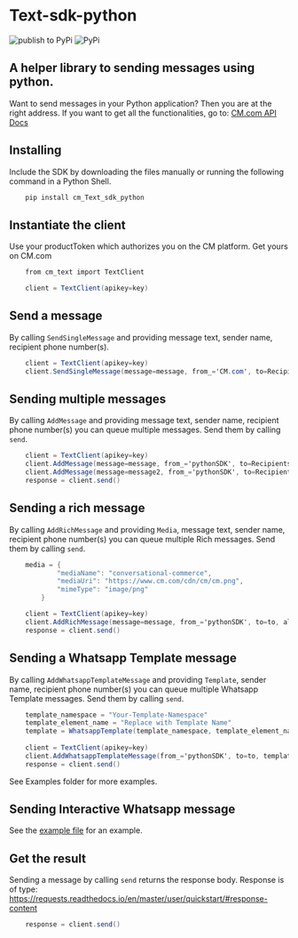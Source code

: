 # Text-sdk-python
![publish to PyPi](https://github.com/cmdotcom/text-sdk-python/workflows/publish%20to%20PyPi/badge.svg)
![PyPi](https://img.shields.io/pypi/v/cm_text_sdk_python
)

## A helper library to sending messages using python.
Want to send messages in your Python application? Then you are at the right address.
If you want to get all the functionalities, go to: [CM.com API Docs](https://docs.cmtelecom.com/bulk-sms/v1.0)

## Installing
Include the SDK by downloading the files manually or running the following command in a Python Shell.
```cs
    pip install cm_Text_sdk_python
```

## Instantiate the client
Use your productToken which authorizes you on the CM platform. Get yours on CM.com

```cs
    from cm_text import TextClient

    client = TextClient(apikey=key)
```

## Send a message
By calling `SendSingleMessage` and providing message text, sender name, recipient phone number(s).

```cs
    client = TextClient(apikey=key)
    client.SendSingleMessage(message=message, from_='CM.com', to=Recipients)
```

## Sending multiple messages
By calling `AddMessage` and providing message text, sender name, recipient phone number(s) you can queue multiple messages. Send them by calling `send`.

```cs
    client = TextClient(apikey=key)
    client.AddMessage(message=message, from_='pythonSDK', to=Recipients)
    client.AddMessage(message=message2, from_='pythonSDK', to=Recipients2)
    response = client.send()
```

## Sending a rich message
By calling `AddRichMessage` and providing `Media`, message text, sender name, recipient phone number(s) you can queue multiple Rich messages. Send them by calling `send`.

```cs
    media = {
            "mediaName": "conversational-commerce",
            "mediaUri": "https://www.cm.com/cdn/cm/cm.png",
            "mimeType": "image/png"
        }

    client = TextClient(apikey=key)
    client.AddRichMessage(message=message, from_='pythonSDK', to=to, allowedChannels=allowedChannels, media=media)
    response = client.send()
```

## Sending a Whatsapp Template message
By calling `AddWhatsappTemplateMessage` and providing `Template`, sender name, recipient phone number(s) you can queue multiple Whatsapp Template messages. Send them by calling `send`.

```cs
    template_namespace = "Your-Template-Namespace"
    template_element_name = "Replace with Template Name"
    template = WhatsappTemplate(template_namespace, template_element_name)
    
    client = TextClient(apikey=key)
    client.AddWhatsappTemplateMessage(from_='pythonSDK', to=to, template=template)
    response = client.send()
```

See Examples folder for more examples.

## Sending Interactive Whatsapp message
See the [example file](examples/07_whatsapp_interactive_message.py) for an example.

## Get the result
Sending a message by calling `send` returns the response body. Response is of type: https://requests.readthedocs.io/en/master/user/quickstart/#response-content
```cs
    response = client.send()
```